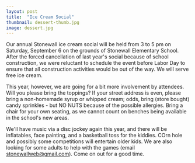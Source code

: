 ```yaml
---
layout: post
title:  "Ice Cream Social"
thumbnail: dessert-thumb.jpg
image: dessert.jpg
---
```

Our annual Stonewall ice cream social will be held from 3 to 5 pm on Saturday, September 6 on the grounds of Stonewall Elementary School. After the forced cancellation of last year's social because of school construction, we were reluctant to schedule the event before Labor Day to ensure that all construction activities would be out of the way. We will serve free ice cream.

This year, however, we are going for a bit more involvement by attendees. Will you please bring the toppings? If your street address is even, please bring a non-homemade syrup or whipped cream; odds, bring (store bought) candy sprinkles - but NO NUTS because of the possible allergies. Bring a chair for your own seating, as we cannot count on benches being available in the school's new areas.

We'll have music via a disc jockey again this year, and there will be inflatables, face painting, and a basketball toss for the kiddies. COrn hole and possibly some competitions will entertain older kids. We are also looking for some adults to help with the games (email stonewallweb@gmail.com). Come on out for a good time.
